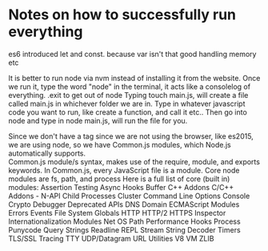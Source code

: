 # Notes on how to successfully run everything

es6 introduced let and const.  because var isn't that good handling memory etc

It is better to run node via nvm instead of installing it from the website.
Once we run it, type the word "node" in the terminal, it acts like a consolelog of everything.
.exit to get out of node
Typing touch main.js, will create a file called main.js in whichever folder we are in.
   Type in whatever javascript code you want to run, like create a function, and call it etc.. 
   Then go into node and type in node main.js, will run the file for you.

Since we don't have a <script></script> tag since we are not using the browser, like es2015, we are using node, so we have Common.js modules, which Node.js automatically supports.  
Common.js module/s syntax, makes use of the require, module, and exports keywords. In Common.js, every JavaScript file is a module. 
Core node modules are fs, path, and process
Here is a full list of core (built in) modules:
Assertion Testing
Async Hooks
Buffer
C++ Addons
C/C++ Addons - N-API
Child Processes
Cluster
Command Line Options
Console
Crypto
Debugger
Deprecated APIs
DNS
Domain
ECMAScript Modules
Errors
Events
File System
Globals
HTTP
HTTP/2
HTTPS
Inspector
Internationalization
Modules
Net
OS
Path
Performance Hooks
Process
Punycode
Query Strings
Readline
REPL
Stream
String Decoder
Timers
TLS/SSL
Tracing
TTY
UDP/Datagram
URL
Utilities
V8
VM
ZLIB

